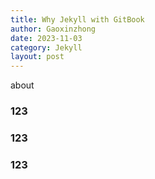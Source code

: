 ```yaml
---
title: Why Jekyll with GitBook
author: Gaoxinzhong
date: 2023-11-03
category: Jekyll
layout: post
---
```


about

### 123

### 123

### 123
